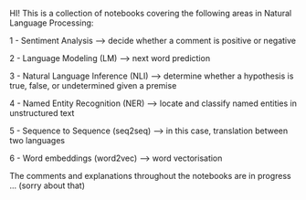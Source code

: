 HI!
This is a collection of notebooks covering the following areas in Natural Language Processing:

1 - Sentiment Analysis --> decide whether a comment is positive or negative

2 - Language Modeling (LM) --> next word prediction

3 - Natural Language Inference (NLI) --> determine whether a hypothesis is true, false, or undetermined given a premise

4 - Named Entity Recognition (NER) --> locate and classify named entities in unstructured text 

5 - Sequence to Sequence (seq2seq) --> in this case, translation between two languages

6 - Word embeddings (word2vec) --> word vectorisation

The comments and explanations throughout the notebooks are in progress ... (sorry about that)

